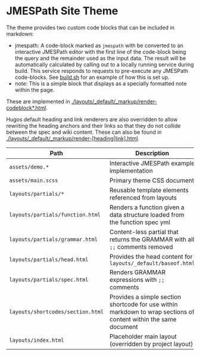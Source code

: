 # JMESPath Site Theme

The theme provides two custom code blocks that can be included in markdown:

- jmespath: A code-block marked as `jmespath` with be converted to an interactive JMESPath editor with the first line of
  the code-block being the query and the remainder used as the input data. The result will be automatically calculated 
  by calling out to a locally running service during build. This service responds
  to requests to pre-execute any JMESPath code-blocks. See [build.sh](../../.github/workflows/build.sh) for an example of how
  this is set up.
- note: This is a simple block that displays as a specially formatted note within the page.

These are implemented in [./layouts/_default/_markup/render-codeblock*.html](./layouts/_default/_markup/).

Hugos default heading and link renderers are also overridden to allow rewriting the heading anchors and their links so 
that they do not collide between the spec and wiki content. These can also be found in [./layouts/_default/_markup/render-\[heading|link\].html](./layouts/_default/_markup/).

| Path | Description |
| ---- | ---- |
| `assets/demo.*` | Interactive JMESPath example implementation |
| `assets/main.scss` | Primary theme CSS document |
| `layouts/partials/*` | Reusable template elements referenced from layouts |
| `layouts/partials/function.html` | Renders a function given a data structure loaded from the function spec yml |
| `layouts/partials/grammar.html` | Content-less partial that returns the GRAMMAR with all `;;` comments removed |
| `layouts/partials/head.html` | Provides the head content for `layouts/_default/baseof.html` | 
| `layouts/partials/spec.html` | Renders GRAMMAR expressions with `;;` comments |
| `layouts/shortcodes/section.html` | Provides a simple section shortcode for use within markdown to wrap sections of content within the same document | 
| `layouts/index.html` | Placeholder main layout (overridden by project layout) |
